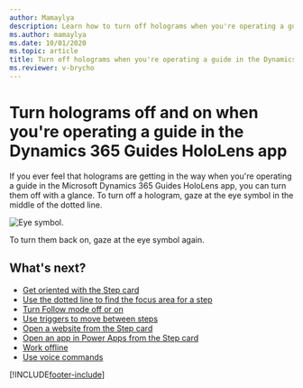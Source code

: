 ```yaml
---
author: Mamaylya
description: Learn how to turn off holograms when you're operating a guide in the Microsoft Dynamics 365 Guides HoloLens app
ms.author: mamaylya
ms.date: 10/01/2020
ms.topic: article
title: Turn off holograms when you're operating a guide in the Dynamics 365 Guides HoloLens app
ms.reviewer: v-brycho
---
```


# Turn holograms off and on when you're operating a guide in the Dynamics 365 Guides HoloLens app

If you ever feel that holograms are getting in the way when you're operating a guide in the Microsoft Dynamics 365 Guides HoloLens app, you can turn them off with a glance. To turn off a hologram, gaze at the eye symbol in the middle of the dotted line.

![Eye symbol.](media/dotted-line-toggle-visibility.PNG "Eye symbol")

To turn them back on, gaze at the eye symbol again. 

## What's next?

- [Get oriented with the Step card](operator-step-card-orientation.md)
-  [Use the dotted line to find the focus area for a step](operator-dotted-line.md)
-  [Turn Follow mode off or on](operator-follow-mode.md)
-  [Use triggers to move between steps](operator-trigger.md)
-  [Open a website from the Step card](operator-website-link.md)
-  [Open an app in Power Apps from the Step card](operator-powerapps-link.md)
-  [Work offline](operator-offline-mode.md)
-  [Use voice commands](voice-commands.md)


[!INCLUDE[footer-include](../includes/footer-banner.md)]
